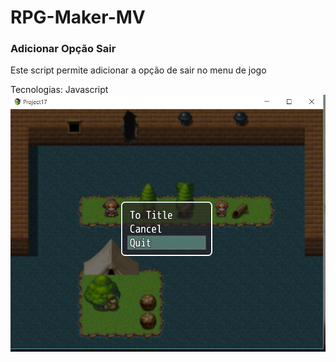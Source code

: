 # RPG-Maker-MV


### Adicionar Opção Sair
Este script permite adicionar a opção de sair no menu de jogo

Tecnologias: Javascript
![](/img/sair.png)

